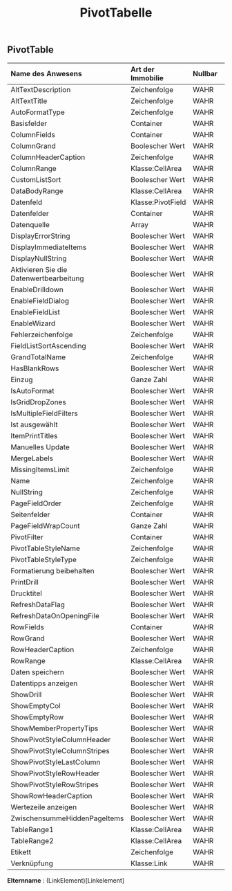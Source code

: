 ﻿---
title: PivotTabelle
second_title: Aspose.Cells Cloud Documen
type: docs
url: /de/specification/model/pivottable/
description: "Aspose.Cells Cloud-Modellspezifikation: PivotTable. Bearbeiten Sie mühelos Excel und andere Tabellenkalkulationsdokumente mit Funktionen wie Öffnen, Generieren, Bearbeiten, Teilen, Zusammenführen, Vergleichen und Konvertieren"
weight: 50
---
## **PivotTable**

 

| Name des Anwesens| Art der Immobilie| Nullbar| Schreibgeschützt| Standardwert| Beschreibung|
|:- |:- |:- |:- |:- |:- |
| AltTextDescription| Zeichenfolge| WAHR| FALSCH|||
| AltTextTitle| Zeichenfolge| WAHR| FALSCH|||
| AutoFormatType| Zeichenfolge| WAHR| FALSCH|||
| Basisfelder| Container| WAHR| FALSCH|||
| ColumnFields| Container| WAHR| FALSCH|||
| ColumnGrand| Boolescher Wert| WAHR| FALSCH|||
| ColumnHeaderCaption| Zeichenfolge| WAHR| FALSCH|||
| ColumnRange| Klasse:CellArea| WAHR| FALSCH|||
| CustomListSort| Boolescher Wert| WAHR| FALSCH|||
| DataBodyRange| Klasse:CellArea| WAHR| FALSCH|||
| Datenfeld| Klasse:PivotField| WAHR| FALSCH|||
| Datenfelder| Container| WAHR| FALSCH|||
| Datenquelle|Array<String> | WAHR| FALSCH|||
| DisplayErrorString| Boolescher Wert| WAHR| FALSCH|||
| DisplayImmediateItems| Boolescher Wert| WAHR| FALSCH|||
| DisplayNullString| Boolescher Wert| WAHR| FALSCH|||
| Aktivieren Sie die Datenwertbearbeitung| Boolescher Wert| WAHR| FALSCH|||
| EnableDrilldown| Boolescher Wert| WAHR| FALSCH|||
| EnableFieldDialog| Boolescher Wert| WAHR| FALSCH|||
|EnableFieldList| Boolescher Wert| WAHR| FALSCH|||
| EnableWizard| Boolescher Wert| WAHR| FALSCH|||
| Fehlerzeichenfolge| Zeichenfolge| WAHR| FALSCH|||
| FieldListSortAscending| Boolescher Wert| WAHR| FALSCH|||
| GrandTotalName| Zeichenfolge| WAHR| FALSCH|||
| HasBlankRows| Boolescher Wert| WAHR| FALSCH|||
| Einzug| Ganze Zahl| WAHR| FALSCH|||
| IsAutoFormat| Boolescher Wert| WAHR| FALSCH|||
| IsGridDropZones| Boolescher Wert| WAHR| FALSCH|||
| IsMultipleFieldFilters| Boolescher Wert| WAHR| FALSCH|||
| Ist ausgewählt| Boolescher Wert| WAHR| FALSCH|||
| ItemPrintTitles| Boolescher Wert| WAHR| FALSCH|||
| Manuelles Update| Boolescher Wert| WAHR| FALSCH|||
| MergeLabels| Boolescher Wert| WAHR| FALSCH|||
| MissingItemsLimit| Zeichenfolge| WAHR| FALSCH|||
| Name| Zeichenfolge| WAHR| FALSCH|||
| NullString| Zeichenfolge| WAHR| FALSCH|||
| PageFieldOrder| Zeichenfolge| WAHR| FALSCH|||
| Seitenfelder| Container| WAHR| FALSCH|||
| PageFieldWrapCount| Ganze Zahl| WAHR| FALSCH|||
| PivotFilter| Container| WAHR| FALSCH|||
| PivotTableStyleName| Zeichenfolge| WAHR| FALSCH|||
| PivotTableStyleType| Zeichenfolge| WAHR| FALSCH|||
| Formatierung beibehalten| Boolescher Wert| WAHR| FALSCH|||
| PrintDrill| Boolescher Wert| WAHR| FALSCH|||
| Drucktitel| Boolescher Wert| WAHR| FALSCH|||
| RefreshDataFlag| Boolescher Wert| WAHR| FALSCH|||
| RefreshDataOnOpeningFile| Boolescher Wert| WAHR| FALSCH|||
| RowFields| Container| WAHR| FALSCH|||
| RowGrand| Boolescher Wert| WAHR| FALSCH|||
| RowHeaderCaption| Zeichenfolge| WAHR| FALSCH|||
| RowRange| Klasse:CellArea| WAHR| FALSCH|||
| Daten speichern| Boolescher Wert| WAHR| FALSCH|||
| Datentipps anzeigen| Boolescher Wert| WAHR| FALSCH|||
| ShowDrill| Boolescher Wert| WAHR| FALSCH|||
| ShowEmptyCol| Boolescher Wert| WAHR| FALSCH|||
| ShowEmptyRow| Boolescher Wert| WAHR| FALSCH|||
| ShowMemberPropertyTips| Boolescher Wert| WAHR| FALSCH|||
| ShowPivotStyleColumnHeader| Boolescher Wert| WAHR| FALSCH|||
| ShowPivotStyleColumnStripes| Boolescher Wert| WAHR| FALSCH|||
| ShowPivotStyleLastColumn| Boolescher Wert| WAHR| FALSCH|||
| ShowPivotStyleRowHeader| Boolescher Wert| WAHR| FALSCH|||
| ShowPivotStyleRowStripes| Boolescher Wert| WAHR| FALSCH|||
| ShowRowHeaderCaption| Boolescher Wert| WAHR| FALSCH|||
| Wertezeile anzeigen| Boolescher Wert| WAHR| FALSCH|||
| ZwischensummeHiddenPageItems| Boolescher Wert| WAHR| FALSCH|||
| TableRange1| Klasse:CellArea| WAHR| FALSCH|||
|TableRange2| Klasse:CellArea| WAHR| FALSCH|||
| Etikett| Zeichenfolge| WAHR| FALSCH|||
| Verknüpfung| Klasse:Link| WAHR| FALSCH|||

**Elternname** : (LinkElement)[Linkelement]